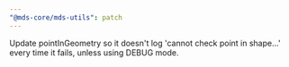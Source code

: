 ```yaml
---
"@mds-core/mds-utils": patch
---
```


Update pointInGeometry so it doesn't log 'cannot check point in shape...' every time it fails, unless using DEBUG mode.
